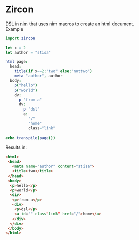 # Zircon
DSL in [nim](https://nim-lang.org) that uses nim macros to create an html document.  
Example
```nim  
import zircon 

let x = 2 
let author = "stisa"

html page: 
  head:
    title(if x==2:"two" else:"nottwo")
    meta "author", author
  body:
    p("hello") 
    p("world")
    dv:
      p "from a"
      dv:
        p "dsl"
        a:
          "/"
          "home"
          class="link"
          
echo transpile(page())
```

Results in:
```html
<html>
 <head>
   <meta name="author" content="stisa">
   <title>two</title>
 </head>
 <body>
  <p>hello</p>
  <p>world</p>
  <div>
   <p>from a</p>
   <div>
    <p>dsl</p>
    <a id="" class"link" href="/">home</a>
   </div>
  </div>
 </body>
</html>
```
